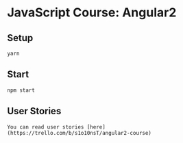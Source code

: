 # JavaScript Course: Angular2

## Setup
    yarn

## Start
    npm start

## User Stories
    You can read user stories [here](https://trello.com/b/s1o10nsT/angular2-course)